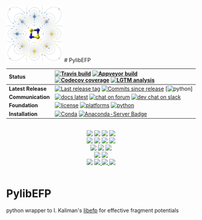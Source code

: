 <img src="https://github.com/loriab/pylibefp/blob/master/doc/source/resources/VFPt_octupole_wires_py.png" height=150>
# PylibEFP

| **Status** | [![Travis build](https://img.shields.io/travis/loriab/pylibefp/master.svg?logo=linux)](https://travis-ci.org/loriab/pylibefp) [![Appveyor build](https://img.shields.io/appveyor/ci/loriab/pylibefp.svg?logo=windows)](https://ci.appveyor.com/project/loriab/pylibefp) [![Codecov coverage](https://codecov.io/gh/loriab/pylibefp/branch/master/graph/badge.svg)](https://codecov.io/gh/loriab/pylibefp) [![LGTM analysis](https://img.shields.io/lgtm/grade/python/g/loriab/pylibefp.svg?logo=lgtm&logoWidth=18)](https://lgtm.com/projects/g/loriab/pylibefp/context:python) |
| :------ | :------- |
| **Latest Release** | [![Last release tag](https://img.shields.io/github/release/loriab/pylibefp.svg)](https://github.com/loriab/pylibefp/releases)  [![Commits since release](https://img.shields.io/github/commits-since/loriab/pylibefp/latest.svg)](https://github.com/loriab/pylibefp/releases) [![python](https://img.shields.io/badge/python-2.7%2C%203.5%2C%203.6-blue.svg)] |
| **Communication** | [![docs latest](https://img.shields.io/badge/docs-latest-5077AB.svg?logo=read%20the%20docs)](http://psicode.org/pylibefpmanual/master/index.html) [![chat on forum](https://img.shields.io/badge/chat-on_forum-808493.svg)](http://forum.psicode.org/) [![dev chat on slack](https://img.shields.io/badge/dev_chat-on_slack-808493.svg?logo=slack)](https://join.slack.com/t/psi4/shared_invite/enQtNDUyOTYzNTE0NjQ3LWExZDhkY2U4MTM1ZDZlNTBkNjMyMDcxZmFkN2NmYmZkMzliNzY2ZDc2OTBlYTk5ZTA2OGRkNWYxNzJmN2QyYWM) |
| **Foundation** | [![license](https://img.shields.io/github/license/loriab/pylibefp.svg)](https://opensource.org/licenses/BSD-3-Clause) [![platforms](https://img.shields.io/conda/pn/psi4/pylibefp.svg)](https://anaconda.org/psi4/pylibefp) [![python](https://img.shields.io/badge/python-3.5+-blue.svg)](http://python3statement.org/) |
| **Installation** | [![Conda](https://img.shields.io/conda/v/psi4/pylibefp.svg)](https://anaconda.org/psi4/pylibefp) [![Anaconda-Server Badge](https://anaconda.org/psi4/pylibefp/badges/latest_release_relative_date.svg)](https://anaconda.org/psi4/pylibefp) |


<p align="center">
<br>
<!-- Commit -->
<a href="https://travis-ci.org/loriab/pylibefp"> <img src="https://img.shields.io/travis/loriab/pylibefp/master.svg?logo=travis"></a>
<a href="https://ci.appveyor.com/project/loriab/pylibefp"> <img src="https://ci.appveyor.com/api/projects/status/github/loriab/pylibefp?branch=master&svg=true" /></a>
<a href="https://codecov.io/gh/loriab/pylibefp"> <img src="https://codecov.io/gh/loriab/pylibefp/branch/master/graph/badge.svg" /></a>
<a href="https://lgtm.com/projects/g/loriab/pylibefp/context:python"> <img src="https://img.shields.io/lgtm/grade/python/g/loriab/pylibefp.svg?logo=lgtm&logoWidth=18" /></a>
<br>
<!-- Release & PR Activity -->
<a href="https://github.com/loriab/pylibefp/releases"> <img src="https://img.shields.io/github/release/loriab/pylibefp.svg" /></a>
<a href="https://github.com/loriab/pylibefp/releases"> <img src="https://img.shields.io/github/release-date/loriab/pylibefp.svg" /></a>
<a href="https://github.com/loriab/pylibefp/releases"> <img src="https://img.shields.io/github/commits-since/loriab/pylibefp/latest.svg" /></a>
<a href="https://github.com/loriab/pylibefp/graphs/contributors"> <img src="https://img.shields.io/github/commit-activity/y/loriab/pylibefp.svg" /></a>
<br>
<!-- Supported -->
<a href="https://opensource.org/licenses/BSD-3-Clause"> <img src="https://img.shields.io/github/license/loriab/pylibefp.svg" /></a>
<a href="#"> <img src="https://img.shields.io/badge/Platforms-Linux%2C%20MacOS%2C%20Windows%20WSL-orange.svg" /></a>
<a href="#"> <img src="https://img.shields.io/badge/python-3.5%2C%203.6%2C%203.7-blue.svg" /></a>
<br>
<!-- Project/Communication -->
<a href="http://psicode.org/pylibefpmanual/master/index.html"> <img src="https://img.shields.io/badge/docs-latest-5077AB.svg" /></a>
<a href="http://forum.psicode.org/"> <img src="https://img.shields.io/badge/chat-on_forum-5077AB.svg" /></a>
<br>
<!-- Obtain -->
<a href="https://anaconda.org/psi4/pylibefp"> <img src="https://anaconda.org/psi4/pylibefp/badges/installer/conda.svg" /></a>
<a href="https://anaconda.org/psi4/pylibefp"> <img src="https://anaconda.org/psi4/pylibefp/badges/platforms.svg" /> </a>
<a href="https://anaconda.org/psi4/pylibefp"> <img src="https://anaconda.org/psi4/pylibefp/badges/version.svg" /> </a>
<a href="https://anaconda.org/psi4/pylibefp"> <img src="https://anaconda.org/psi4/pylibefp/badges/latest_release_relative_date.svg" /> </a>
<br><br>
</p>

# PylibEFP
python wrapper to I. Kaliman's [libefp](https://libefp.github.io/) for effective fragment potentials
